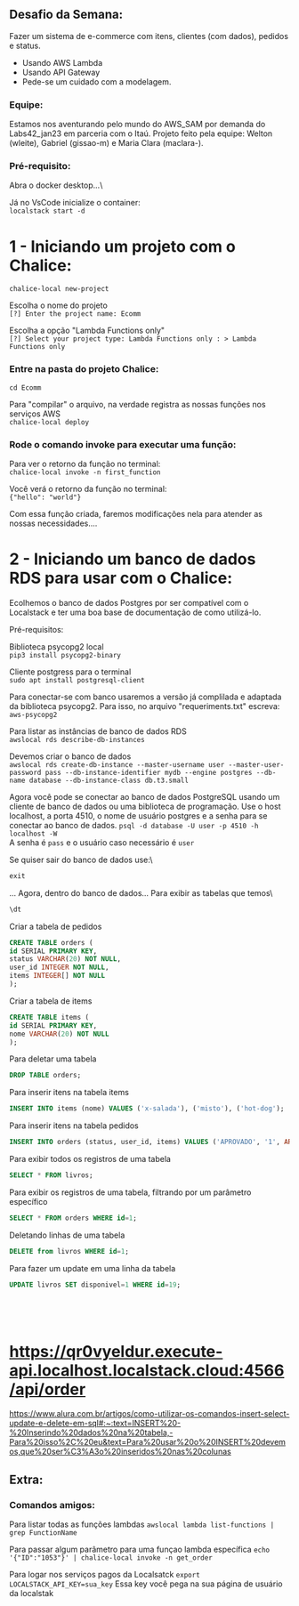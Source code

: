 ## Desafio da Semana: 

Fazer um sistema de e-commerce com itens, clientes (com dados), pedidos e status.
- Usando AWS Lambda
- Usando API Gateway
- Pede-se um cuidado com a modelagem.

### Equipe:
Estamos nos aventurando pelo mundo do AWS_SAM por demanda do Labs42_jan23 em parceria com o Itaú. 
Projeto feito pela equipe: Welton (wleite), Gabriel (gissao-m) e Maria Clara (maclara-).

### Pré-requisito:

Abra o docker desktop...\

Já no VsCode inicialize o container:\
`localstack start -d`

# 1 - Iniciando um projeto com o Chalice: 

`chalice-local new-project`

Escolha o nome do projeto\
`[?] Enter the project name: Ecomm`

Escolha a opção "Lambda Functions only"\
`[?] Select your project type: Lambda Functions only : > Lambda Functions only `

### Entre na pasta do projeto Chalice: 

`cd Ecomm`

Para "compilar" o arquivo, na verdade registra as nossas funções nos serviços AWS\
`chalice-local deploy`

### Rode o comando invoke para executar uma função: 
Para ver o retorno da função no terminal:\
`chalice-local invoke -n first_function`

Você verá o retorno da função no terminal:\
`{"hello": "world"}`


Com essa função criada, faremos modificações nela para atender as nossas necessidades....

# 2 - Iniciando um banco de dados RDS para usar com o Chalice:

Ecolhemos o banco de dados Postgres por ser compatível com o Localstack e ter uma boa base de documentação de como utilizá-lo.

Pré-requisitos:

Biblioteca psycopg2 local\
`pip3 install psycopg2-binary`

Cliente postgress para o terminal\
`sudo apt install postgresql-client`

Para conectar-se com  banco usaremos a versão já complilada e adaptada da biblioteca psycopg2.
Para isso, no arquivo "requeriments.txt" escreva:\
`aws-psycopg2`

Para listar as instâncias de banco de dados RDS\
`awslocal rds describe-db-instances`

Devemos criar o banco de dados\
`awslocal rds create-db-instance --master-username user --master-user-password pass --db-instance-identifier mydb --engine postgres --db-name database --db-instance-class db.t3.small`

Agora você pode se conectar ao banco de dados PostgreSQL usando um cliente de banco de dados ou uma biblioteca de programação. Use o host localhost, a porta 4510, o nome de usuário postgres e a senha para se conectar ao banco de dados.
`psql -d database -U user -p 4510 -h localhost -W`\
A senha é `pass` e o usuário caso necessário é `user`

Se quiser sair do banco de dados use:\
```sql
exit
```

... Agora, dentro do banco de dados...
Para exibir as tabelas que temos\
```sql
\dt
```

Criar a tabela de pedidos
```sql
CREATE TABLE orders ( 
id SERIAL PRIMARY KEY,
status VARCHAR(20) NOT NULL,
user_id INTEGER NOT NULL,
items INTEGER[] NOT NULL
);
```

Criar a tabela de items
```sql
CREATE TABLE items ( 
id SERIAL PRIMARY KEY,
nome VARCHAR(20) NOT NULL
);
```

Para deletar uma tabela
```sql
DROP TABLE orders;
```

Para inserir itens na tabela items
```sql
INSERT INTO items (nome) VALUES ('x-salada'), ('misto'), ('hot-dog');
```

Para inserir itens na tabela pedidos
```sql
INSERT INTO orders (status, user_id, items) VALUES ('APROVADO', '1', ARRAY[1, 2]);
```

Para exibir todos os registros de uma tabela
```sql
SELECT * FROM livros;
```

Para exibir os registros de uma tabela, filtrando por um parâmetro específico
```sql
SELECT * FROM orders WHERE id=1;
```

Deletando linhas de uma tabela
```sql
DELETE from livros WHERE id=1;
```

Para fazer um update em uma linha da tabela
```sql
UPDATE livros SET disponivel=1 WHERE id=19;
```



```sql

```


```sql

```



```sql

```



```sql

```

  # https://qr0vyeldur.execute-api.localhost.localstack.cloud:4566/api/order

  https://www.alura.com.br/artigos/como-utilizar-os-comandos-insert-select-update-e-delete-em-sql#:~:text=INSERT%20-%20Inserindo%20dados%20na%20tabela,-Para%20isso%2C%20eu&text=Para%20usar%20o%20INSERT%20devemos,que%20ser%C3%A3o%20inseridos%20nas%20colunas



## Extra:

### Comandos amigos:

Para listar todas as funções lambdas
`awslocal lambda list-functions | grep FunctionName`

Para passar algum parâmetro para uma funçao lambda específica
`echo '{"ID":"1053"}' | chalice-local invoke -n get_order`

Para logar nos serviços pagos da Localsatck
`export LOCALSTACK_API_KEY=sua_key`  Essa key você pega na sua página de usuário da localstak
